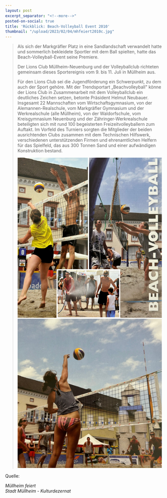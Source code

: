 ```yaml
---
layout: post
excerpt_separator: "<!--more-->"
posted-on-social: true
title: 'Rückblick: Beach-Volleyball Event 2010'
thumbnail: "/upload/2023/02/04/mhfeiert2010c.jpg"
---
```

> Als sich der Markgräfler Platz in eine Sandlandschaft verwandelt hatte und sommerlich bekleidete Sportler mit dem Ball spielten, hatte das Beach-Volleyball-Event seine Premiere.
>
> Der Lions Club Müllheim-Neuenburg und der Volleyballclub richteten gemeinsam dieses Sportereignis vom 9. bis 11. Juli in Müllheim aus.
>
> Für den Lions Club sei die Jugendförderung ein Schwerpunkt, zu dem auch der Sport gehöre. Mit der Trendsportart „Beachvolleyball" könne der Lions Club in Zusammenarbeit mit dem Volleyballclub ein deutliches Zeichen setzen, betonte Präsident Helmut Neubauer. Insgesamt 22 Mannschaften vom Wirtschaftsgymnasium, von der Alemannen-Realschule, vom Markgräfler Gymnasium und der Werkrealschule (alle Müllheim), von der Waldorfschule, vom Kreisgymnasium Neuenburg und der Zähringer-Werkrealschule beteiligten sich mit rund 100 begeisterten Freizeitvolleyballern zum Auftakt. Im Vorfeld des Turniers sorgten die Mitglieder der beiden ausrichtenden Clubs zusammen mit dem Technischen Hilfswerk, verschiedenen unterstützenden Firmen und ehrenamtlichen Helfern für das Spielfeld, das aus 300 Tonnen Sand und einer aufwändigen Konstruktion bestand.
>
> ![](/upload/2023/02/04/mhfeiert2010b.jpg)![](/upload/2023/02/04/mhfeiert2010a.jpg)

Quelle:

_Müllheim feiert  
Stadt Müllheim - Kulturdezernat_